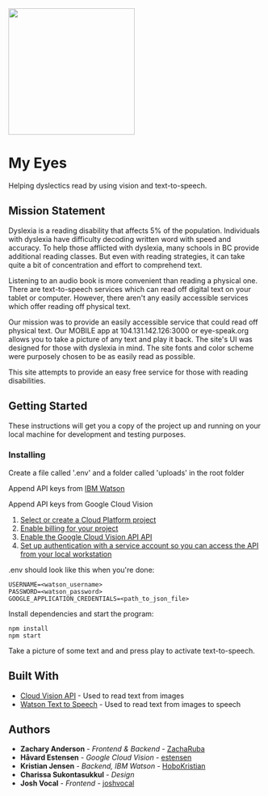 <img width="250" height="250" src="https://user-images.githubusercontent.com/9142800/34920456-d6fa338c-f927-11e7-92b1-2a77e79cab3e.png">

# My Eyes

Helping dyslectics read by using vision and text-to-speech.

## Mission Statement

Dyslexia is a reading disability that affects 5% of the population.  Individuals with dyslexia have difficulty decoding written word with speed and accuracy.  To help those afflicted with dyslexia, many schools in BC provide additional reading classes.  But even with reading strategies, it can take quite a bit of concentration and effort to comprehend text.

Listening to an audio book is more convenient than reading a physical one.  There are text-to-speech services which can read off digital text on your tablet or computer.  However, there aren't any easily accessible services which offer reading off physical text.

Our mission was to provide an easily accessible service that could read off physical text.  Our MOBILE app at 104.131.142.126:3000 or eye-speak.org allows you to take a picture of any text and play it back.  The site's UI was designed for those with dyslexia in mind.  The site fonts and color scheme were purposely chosen to be as easily read as possible.

This site attempts to provide an easy free service for those with reading disabilities.

## Getting Started

These instructions will get you a copy of the project up and running on your local machine for development and testing purposes.

### Installing

Create a file called '.env' and a folder called 'uploads' in the root folder

Append API keys from [IBM Watson](https://www.ibm.com/watson/services/text-to-speech/)

Append API keys from Google Cloud Vision
1. [Select or create a Cloud Platform project](https://console.cloud.google.com/project)
2. [Enable billing for your project](https://support.google.com/cloud/answer/6293499#enable-billing)
3. [Enable the Google Cloud Vision API API](https://console.cloud.google.com/flows/enableapi?apiid=vision.googleapis.com)
4. [Set up authentication with a service account so you can access the API from your local workstation](https://cloud.google.com/docs/authentication/getting-started)

.env should look like this when you're done:
```
USERNAME=<watson_username>
PASSWORD=<watson_password>
GOOGLE_APPLICATION_CREDENTIALS=<path_to_json_file>
```

Install dependencies and start the program:

```
npm install
npm start
```


Take a picture of some text and and press play to activate text-to-speech.


## Built With

* [Cloud Vision API](https://cloud.google.com/vision/) - Used to read text from images
* [Watson Text to Speech](https://console.bluemix.net/catalog/services/text-to-speech) - Used to read text from images to speech

## Authors

* **Zachary Anderson** - *Frontend & Backend* - [ZachaRuba](https://github.com/ZachaRuba)
* **Håvard Estensen** - *Google Cloud Vision* - [estensen](https://github.com/estensen)
* **Kristian Jensen** - *Backend, IBM Watson* - [HoboKristian](https://github.com/HoboKristian)
* **Charissa Sukontasukkul** - *Design*
* **Josh Vocal** - *Frontend* - [joshvocal](https://github.com/joshvocal)
